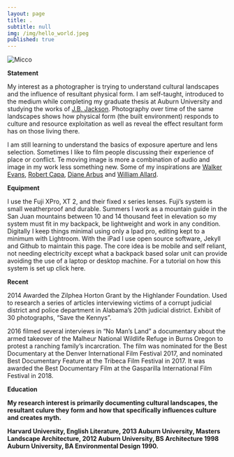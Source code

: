 ```yaml
---
layout: page
title: .
subtitle: null
img: /img/hello_world.jpeg
published: true
---
```


<img src="https://jonbcarroll.s3.us-east-2.amazonaws.com/witness.jpg" alt="Micco">

<br  />
<p>
<strong>Statement</strong>
<p>My interest as a photographer is trying to understand cultural landscapes and the influence of resultant physical form. I am self-taught, introduced to the medium while completing my graduate thesis at Auburn University and studying the works of <a href="https://en.wikipedia.org/wiki/J._B._Jackson">J.B. Jackson</a>. Photography over time of the same landscapes shows how physical form (the built environment) responds to culture and resource exploitation as well as reveal the effect resultant form has on those living there.

<p>l am still learning to understand the basics of exposure aperture and lens selection. Sometimes I like to film people discussing their experience of place or conflict. Te moving image is more a combination of audio and image in my work less something new.  Some of my inspirations are <a href="https://en.wikipedia.org/wiki/Walker_Evans">Walker Evans</a>, <a href="https://en.wikipedia.org/wiki/Robert_Capa">Robert Capa</a>, <a href="https://en.wikipedia.org/wiki/Diane_Arbus">Diane Arbus</a> and <a href="https://www.williamalbertallard.com/">William Allard</a>. 

  <br  />
<p>
<strong>Equipment</strong> 
 <p>I use the Fuji XPro, XT 2, and their fixed x series lenses. Fuji’s system is small weatherproof and durable. Summers I work as a mountain guide in the San Juan mountains between 10 and 14 thousand feet in elevation so my system must fit in my backpack, be lightweight and work in any condition.
Digitally I keep things minimal using only a Ipad pro, editing kept to a minimum with Lightroom. With the iPad I use open source software, Jekyll and Github to maintain this page. The core idea is be mobile and self reliant, not needing electricity except what a backpack based solar unit can provide avoiding the use of a laptop or desktop machine.
For a tutorial on how this system is set up click here.

   <br  />
<p>
<strong>Recent</strong>
<p>2014 Awarded the Zilphea Horton Grant by the Highlander Foundation. Used to research a series of articles interviewing victims of a corrupt judicial district and police department in Alabama’s 20th judicial district. Exhibit of 30 photographs, “Save the Kennys”.
<p>2016 filmed several interviews in “No Man’s Land” a documentary about the armed takeover of the Malheur National Wildlife Refuge in Burns Oregon to protest a ranching family’s incarcration. The film was nominated for the Best Documentary at the Denver International Film Festival 2017, and nominated Best Documentary Feature at the Tribeca Film Festival in 2017. It was awarded the Best Documentary Film at the Gasparilla International Film Festival in 2018. 

  <br  />
<p>
<strong>Education<strong/>
  
<p>My research interest is primarily documenting cultural landscapes, the resultant culure they form and how that specifically influences culture and creates myth.
  
Harvard University, English Literature, 2013
Auburn University, Masters Landscape Architecture, 2012
Auburn University, BS Architecture 1998
Auburn University, BA Environmental Design 1990.
